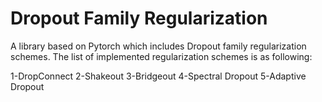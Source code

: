 # Dropout Family Regularization 
A library based on Pytorch which includes Dropout family regularization schemes. The list of implemented regularization schemes is as following:

1-DropConnect
2-Shakeout
3-Bridgeout
4-Spectral Dropout
5-Adaptive Dropout

